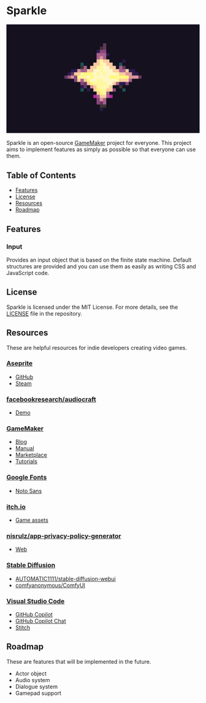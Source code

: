# Sparkle

![Sparkle](assets/splash.png)

Sparkle is an open-source [GameMaker](https://gamemaker.io/en) project for everyone. This project aims to implement features as simply as possible so that everyone can use them.

## Table of Contents

- [Features](#features)
- [License](#license)
- [Resources](#resources)
- [Roadmap](#roadmap)

## Features

### Input

Provides an input object that is based on the finite state machine. Default structures are provided and you can use them as easily as writing CSS and JavaScript code.

## License

Sparkle is licensed under the MIT License. For more details, see the [LICENSE](LICENSE) file in the repository.

## Resources

These are helpful resources for indie developers creating video games.

### [Aseprite](https://www.aseprite.org/)

- [GitHub](https://github.com/aseprite/aseprite)
- [Steam](https://store.steampowered.com/app/431730/Aseprite/)

### [facebookresearch/audiocraft](https://github.com/facebookresearch/audiocraft)

- [Demo](https://huggingface.co/spaces/facebook/MusicGen)

### [GameMaker](https://gamemaker.io/)

- [Blog](https://gamemaker.io/en/blog)
- [Manual](https://manual.gamemaker.io/)
- [Marketplace](https://marketplace.gamemaker.io/)
- [Tutorials](https://gamemaker.io/en/tutorials)

### [Google Fonts](https://fonts.google.com/)

- [Noto Sans](https://fonts.google.com/noto/specimen/Noto+Sans)

### [itch.io](https://itch.io/)

- [Game assets](https://itch.io/game-assets)

### [nisrulz/app-privacy-policy-generator](https://github.com/nisrulz/app-privacy-policy-generator)

- [Web](https://app-privacy-policy-generator.nisrulz.com/)

### [Stable Diffusion](https://stability.ai/stable-image)

- [AUTOMATIC1111/stable-diffusion-webui](https://github.com/AUTOMATIC1111/stable-diffusion-webui)
- [comfyanonymous/ComfyUI](https://github.com/comfyanonymous/ComfyUI)

### [Visual Studio Code](https://code.visualstudio.com/)

- [GitHub Copilot](https://marketplace.visualstudio.com/items?itemName=GitHub.copilot)
- [GitHub Copilot Chat](https://marketplace.visualstudio.com/items?itemName=GitHub.copilot-chat)
- [Stitch](https://marketplace.visualstudio.com/items?itemName=bscotch.bscotch-stitch-vscode)

## Roadmap

These are features that will be implemented in the future.

- Actor object
- Audio system
- Dialogue system
- Gamepad support

